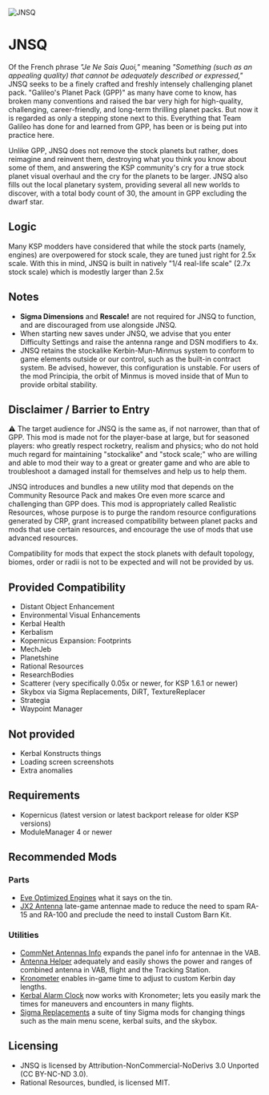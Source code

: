 ![JNSQ](https://i.imgur.com/PpNgfSI.png)
# JNSQ
Of the French phrase *"Je Ne Sais Quoi,"* meaning *"Something (such as an appealing quality) that cannot be adequately described or expressed,"* JNSQ seeks to be a finely crafted and freshly intensely challenging planet pack. "Galileo's Planet Pack (GPP)" as many have come to know, has broken many conventions and raised the bar very high for high-quality, challenging, career-friendly, and long-term thrilling planet packs. But now it is regarded as only a stepping stone next to this. Everything that Team Galileo has done for and learned from GPP, has been or is being put into practice here.

Unlike GPP, JNSQ does not remove the stock planets but rather, does reimagine and reinvent them, destroying what you think you know about some of them, and answering the KSP community's cry for a true stock planet visual overhaul and the cry for the planets to be larger. JNSQ also fills out the local planetary system, providing several all new worlds to discover, with a total body count of 30, the amount in GPP excluding the dwarf star.

## Logic
Many KSP modders have considered that while the stock parts (namely, engines) are overpowered for stock scale, they are tuned just right for 2.5x scale. With this in mind, JNSQ is built in natively "1/4 real-life scale" (2.7x stock scale) which is modestly larger than 2.5x

## Notes
* **Sigma Dimensions** and **Rescale!** are not required for JNSQ to function, and are discouraged from use alongside JNSQ.
* When starting new saves under JNSQ, we advise that you enter Difficulty Settings and raise the antenna range and DSN modifiers to 4x.
* JNSQ retains the stockalike Kerbin-Mun-Minmus system to conform to game elements outside or our control, such as the built-in contract system.  Be advised, however, this configuration is unstable.  For users of the mod Principia, the orbit of Minmus is moved inside that of Mun to provide orbital stability.

## Disclaimer / Barrier to Entry
:warning: The target audience for JNSQ is the same as, if not narrower, than that of GPP. This mod is made not for the player-base at large, but for seasoned players: who greatly respect rocketry, realism and physics; who do not hold much regard for maintaining "stockalike" and "stock scale;" who are willing and able to mod their way to a great or greater game and who are able to troubleshoot a damaged install for themselves and help us to help them.

JNSQ introduces and bundles a new utility mod that depends on the Community Resource Pack and makes Ore even more scarce and challenging than GPP does. This mod is appropriately called Realistic Resources, whose purpose is to purge the random resource configurations generated by CRP, grant increased compatibility between planet packs and mods that use certain resources, and encourage the use of mods that use advanced resources.

Compatibility for mods that expect the stock planets with default topology, biomes, order or radii is not to be expected and will not be provided by us.

## Provided Compatibility
* Distant Object Enhancement
* Environmental Visual Enhancements
* Kerbal Health
* Kerbalism
* Kopernicus Expansion: Footprints
* MechJeb
* Planetshine
* Rational Resources
* ResearchBodies
* Scatterer (very specifically 0.05x or newer, for KSP 1.6.1 or newer)
* Skybox via Sigma Replacements, DiRT, TextureReplacer
* Strategia
* Waypoint Manager

## Not provided
* Kerbal Konstructs things
* Loading screen screenshots
* Extra anomalies

## Requirements
* Kopernicus (latest version or latest backport release for older KSP versions)
* ModuleManager 4 or newer

## Recommended Mods
### Parts
* [Eve Optimized Engines](https://github.com/OhioBob/Eve-Optimized-Engines/releases) what it says on the tin.
* [JX2 Antenna](https://spacedock.info/mod/1107/JX2Antenna) late-game antennae made to reduce the need to spam RA-15 and RA-100 and preclude the need to install Custom Barn Kit.

### Utilities
* [CommNet Antennas Info](https://spacedock.info/mod/2039/CommNet%20Antennas%20Info) expands the panel info for antennae in the  VAB.
* [Antenna Helper](https://spacedock.info/mod/1730/Antenna%20Helper) adequately and easily shows the power and ranges of combined antenna in VAB, flight and the Tracking Station.
* [Kronometer](https://github.com/StollD/Kronometer/releases) enables in-game time to adjust to custom Kerbin day lengths. 
* [Kerbal Alarm Clock](https://spacedock.info/mod/699/Kerbal%20Alarm%20Clock) now works with Kronometer; lets you easily mark the times for maneuvers and encounters in many flights.
* [Sigma Replacements](https://github.com/Sigma88/Sigma-Replacements/releases) a suite of tiny Sigma mods for changing things such as the main menu scene, kerbal suits, and the skybox.

## Licensing
* JNSQ is licensed by Attribution-NonCommercial-NoDerivs 3.0 Unported (CC BY-NC-ND 3.0).
* Rational Resources, bundled, is licensed MIT.

